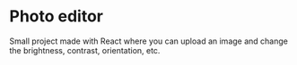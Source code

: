 # Photo editor

Small project made with React where you can upload an image and change the brightness, contrast, orientation, etc.